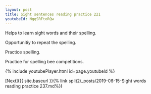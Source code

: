 ```yaml
---
layout: post
title: Sight sentences reading practice 221
youtubeId: NgqSRFtoRQw
---
```

 
 
Helps to learn sight words and their spelling.

Opportunitiy to repeat the spelling. 

Practice spelling. 
 
Practice for spelling bee competitions. 
 
{% include youtubePlayer.html id=page.youtubeId %}
 
 

[Next]({{ site.baseurl }}{% link  split2/_posts/2019-06-15-Sight words reading practice 237.md%})
 
